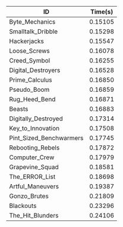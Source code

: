 |ID|Time(s)|
|-|-|
|Byte_Mechanics|0.15105|
|Smalltalk_Dribble|0.15298|
|Hackerjacks|0.15547|
|Loose_Screws|0.16078|
|Creed_Symbol|0.16255|
|Digital_Destroyers|0.16528|
|Prime_Calculus|0.16850|
|Pseudo_Boom|0.16859|
|Rug_Heed_Bend|0.16871|
|Beasts|0.16883|
|Digitally_Destroyed|0.17314|
|Key_to_Innovation|0.17508|
|Pint_Sized_Benchwarmers|0.17745|
|Rebooting_Rebels|0.17872|
|Computer_Crew|0.17979|
|Grapevine_Squad|0.18581|
|The_ERROR_List|0.18698|
|Artful_Maneuvers|0.19387|
|Gonzo_Brutes|0.21809|
|Blackouts|0.23296|
|The_Hit_Blunders|0.24106|
